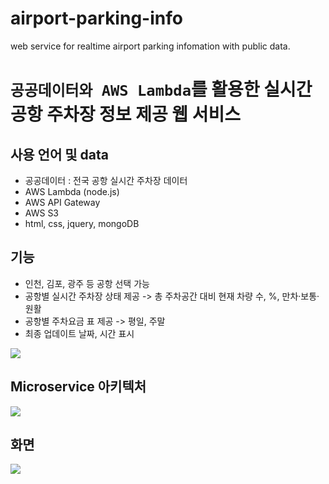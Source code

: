 # airport-parking-info
web service for realtime airport parking infomation with public data.

# `공공데이터와 AWS Lambda`를 활용한 실시간 공항 주차장 정보 제공 웹 서비스
## 사용 언어 및 data
- 공공데이터 : 전국 공항 실시간 주차장 데이터
- AWS Lambda (node.js)
- AWS API Gateway
- AWS S3
- html, css, jquery, mongoDB

## 기능
- 인천, 김포, 광주 등 공항 선택 가능
- 공항별 실시간 주차장 상태 제공 -> 총 주차공간 대비 현재 차량 수, %, 만차·보통·원활
- 공항별 주차요금 표 제공 -> 평일, 주말
- 최종 업데이트 날짜, 시간 표시
<img src="https://user-images.githubusercontent.com/48594896/135780213-12411062-02f4-48c4-87d0-502c69b24385.png" />

## Microservice 아키텍처
<img src="https://user-images.githubusercontent.com/48594896/135780268-21abd78e-f571-4425-b597-607c96813010.png" />

## 화면
<img src="https://user-images.githubusercontent.com/48594896/135780173-55f05965-af75-475a-8871-da557bf4034b.png" />
